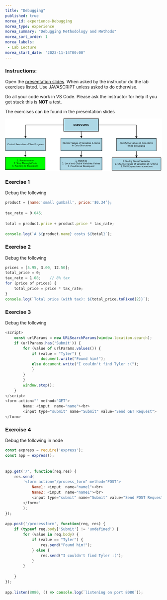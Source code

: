 ```yaml
--- 
title: "Debugging" 
published: true 
morea_id: experience-Debugging
morea_type: experience 
morea_summary: "Debugging Methodology and Methods"
morea_sort_order: 1 
morea_labels:
 - Lab Lecture
morea_start_date: "2023-11-14T00:00"
---
```


### Instructions: 
Open the [presentation slides](ITM352_Debugging.ppt). When asked by the instructor do the lab exercises listed. Use JAVASCRIPT unless asked to do otherwise.

Do all your code work in VS Code. Please ask the instructor for help if you get stuck this is **NOT** a test.

The exercises can be found in the presentation slides

![Debugging Techniques](debugging-techniques.png)

### Exercise 1
Debug the following 
```Javascript
product = {name:'small gumball', price:'$0.34’};

tax_rate = 0.045;

total = product.price + product.price * tax_rate;

console.log(`A ${product.name} costs ${total}`); 
```

### Exercise 2
Debug the following 
```Javascript
prices = [5.95, 3.00, 12.50];
total_price = 0;
tax_rate = 1.08;    // 8% tax 
for (price of prices) {
    total_price = price * tax_rate;
}
console.log(`Total price (with tax): ${total_price.toFixed(2)}`); 
```

### Exercise 3
Debug the following
```Javascript
<script>
    const urlParams = new URLSearchParams(window.location.search);
    if (urlParams.has('Submit')) {
        for (value of urlParams.values()) {
            if (value = "Tyler") {
                document.write("Found him!");
            else document.write("I couldn't find Tyler :("); 
            }
        }
        }
        window.stop();
    }
</script>
<form action="" method="GET">
        Name: <input  name="name"><br>
        <input type="submit" name="Submit" value="Send GET Request">
</form>
```

### Exercise 4
Debug the following in node

```Javascript
const express = require('express');
const app = express();


app.get('/', function(req,res) {
    res.send(
        '<form action="/process_form" method="POST">
            Name1: <input  name="name1"><br>
            Name2: <input  name="name1"><br>
            <input type="submit" name="Submit" value="Send POST Request">
        </form>'
        );
});

app.post('/processform', function(req, res) {
    if (typeof req.body['Submit'] != 'undefined') {
        for (value in req.body) {
            if (value == "Tyler") {
                res.send("Found him!");
            } else {
                res.send("I couldn't find Tyler :(");
            }
        }
        
    }
});

app.listen(8080, () => console.log(`listening on port 8080`));
```